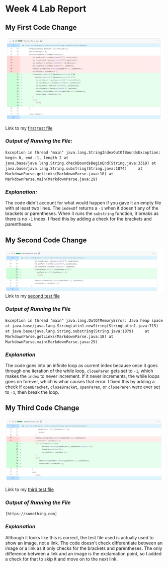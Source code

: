 # Week 4 Lab Report 

## __My First Code Change__

![](Fail1.JPG)

Link to my [first test file](https://github.com/yozygao/markdown-parser/blob/main/test-file2.md)

### _Output of Running the File:_
`Exception in thread "main" java.lang.StringIndexOutOfBoundsException: begin 0, end -1, length 2
        at java.base/java.lang.String.checkBoundsBeginEnd(String.java:3319)
        at java.base/java.lang.String.substring(String.java:1874)    
        at MarkdownParse.getLinks(MarkdownParse.java:18)
        at MarkdownParse.main(MarkdownParse.java:29)`

### _Explanation:_
The code didn't account for what would happen if you gave it an empty file with at least two lines. The `indexOf` returns a `-1` when it doesn't any of the brackets or parentheses. When it runs the `substring` function, it breaks as there is no `-1` index. I fixed this by adding a check for the brackets and parentheses. 


## __My Second Code Change__ 

![](Fail2.JPG)
Link to my [second test file](https://github.com/yozygao/markdown-parser/blob/main/test-file4.md)

### _Output of Running the File_
`Exception in thread "main" java.lang.OutOfMemoryError: Java heap space
        at java.base/java.lang.StringLatin1.newString(StringLatin1.java:715)
        at java.base/java.lang.String.substring(String.java:1879)    
        at MarkdownParse.getLinks(MarkdownParse.java:18)
        at MarkdownParse.main(MarkdownParse.java:29)`

### _Explanation_
The code goes into an infinite loop as current index because once it goes through one iteration of the while loop, `closeParen` gets set to `-1`, which makes the `index` to never increment. If it never increments, the while loops goes on forever, which is whar causes that error. I fixed this by adding a check if `openBracket`, `closeBracket`, `openParen`, or `closeParen` were ever set to `-1`, then break the loop. 

## __My Third Code Change__
![](Fail3.jpg)

Link to my [third test file](https://github.com/yozygao/markdown-parser/blob/main/test-file3.md)

### _Output of Running the File_
`[https://something.com]`

### _Explanation_
Although it looks like this is correct, the test file used is actually used to show an image, not a link. The code doesn't check differentiate between an image or a link as it only checks for the brackets and parentheses. The only difference between a link and an image is the exclamation point, so I added a check for that to skip it and move on to the next link. 
